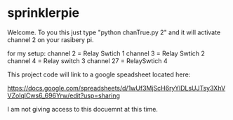 # sprinklerpie

Welcome. To you this just type "python chanTrue.py 2" and it will activate channel 2 on your rasibery pi. 

for my setup:
channel 2 = Relay Swtich 1
channel 3 = Relay Swtich 2
channel 4 = Relay switch 3
channel 27 = RelaySwtich 4


This project code will link to  a google speadsheet located here:

https://docs.google.com/spreadsheets/d/1wUf3MjScH6ryYlDLsUJTsy3XhVVZolqlCws6_696Yrw/edit?usp=sharing

I am not giving access to this docuemnt at this time. 
